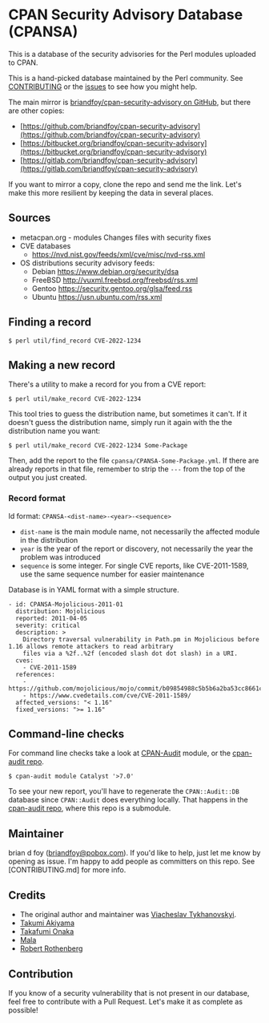 # CPAN Security Advisory Database (CPANSA)

This is a database of the security advisories for the Perl modules uploaded to CPAN.

This is a hand-picked database maintained by the Perl community. See [CONTRIBUTING](CONTRIBUTING.md)
or the [issues](https://github.com/briandfoy/cpan-security-advisory/issues) to see how you might
help.

The main mirror is [briandfoy/cpan-security-advisory on GitHub](https://github.com/briandfoy/cpan-security-advisory),
but there are other copies:

- [https://github.com/briandfoy/cpan-security-advisory](https://github.com/briandfoy/cpan-security-advisory)
- [https://bitbucket.org/briandfoy/cpan-security-advisory](https://bitbucket.org/briandfoy/cpan-security-advisory)
- [https://gitlab.com/briandfoy/cpan-security-advisory](https://gitlab.com/briandfoy/cpan-security-advisory)

If you want to mirror a copy, clone the repo and send me the link. Let's
make this more resilient by keeping the data in several places.

## Sources

- metacpan.org - modules Changes files with security fixes
- CVE databases
    - https://nvd.nist.gov/feeds/xml/cve/misc/nvd-rss.xml
- OS distributions security advisory feeds:
    - Debian https://www.debian.org/security/dsa
    - FreeBSD http://vuxml.freebsd.org/freebsd/rss.xml
    - Gentoo https://security.gentoo.org/glsa/feed.rss
    - Ubuntu https://usn.ubuntu.com/rss.xml

## Finding a record

	$ perl util/find_record CVE-2022-1234

## Making a new record

There's a utility to make a record for you from a CVE report:

	$ perl util/make_record CVE-2022-1234

This tool tries to guess the distribution name, but sometimes it can't. If
it doesn't guess the distribution name, simply run it again with the
the distribution name you want:

	$ perl util/make_record CVE-2022-1234 Some-Package

Then, add the report to the file `cpansa/CPANSA-Some-Package.yml`. If
there are already reports in that file, remember to strip the `---` from
the top of the output you just created.

### Record format

Id format: `CPANSA-<dist-name>-<year>-<sequence>`

* `dist-name` is the main module name, not necessarily the affected module in the distribution
* `year` is the year of the report or discovery, not necessarily the year the problem was introduced
* `sequence` is some integer. For single CVE reports, like CVE-2011-1589, use the same sequence number for easier maintenance

Database is in YAML format with a simple structure.

```
- id: CPANSA-Mojolicious-2011-01
  distribution: Mojolicious
  reported: 2011-04-05
  severity: critical
  description: >
    Directory traversal vulnerability in Path.pm in Mojolicious before 1.16 allows remote attackers to read arbitrary
    files via a %2f..%2f (encoded slash dot dot slash) in a URI.
  cves:
    - CVE-2011-1589
  references:
    - https://github.com/mojolicious/mojo/commit/b09854988c5b5b6a2ba53cc8661c4b2677da3818
    - https://www.cvedetails.com/cve/CVE-2011-1589/
  affected_versions: "< 1.16"
  fixed_versions: ">= 1.16"
```

## Command-line checks

For command line checks take a look at [CPAN-Audit](https://metacpan.org/release/CPAN-Audit) module, or the
[cpan-audit repo](https://github.com/briandfoy/cpan-audit).

    $ cpan-audit module Catalyst '>7.0'

To see your new report, you'll have to regenerate the `CPAN::Audit::DB` database since
`CPAN::Audit` does everything locally. That happens in the [cpan-audit repo](https://github.com/briandfoy/cpan-audit),
where this repo is a submodule.

## Maintainer

brian d foy (briandfoy@pobox.com). If you'd like to help, just let me
know by opening as issue. I'm happy to add people as committers on this repo. See
[CONTRIBUTING.md] for more info.

## Credits

* The original author and maintainer was [Viacheslav Tykhanovskyi](https://github.com/vti).
* [Takumi Akiyama](https://github.com/akiym)
* [Takafumi Onaka](https://github.com/onk)
* [Mala](https://github.com/mala)
* [Robert Rothenberg](https://metacpan.org/author/RRWO)

## Contribution

If you know of a security vulnerability that is not present in our
database, feel free to contribute with a Pull Request. Let's make it
as complete as possible!
